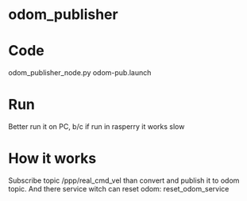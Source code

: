 # odom_publisher

# Code
odom_publisher_node.py
odom-pub.launch

# Run
Better run it on PC, b/c if run in rasperry it works slow

# How it works
Subscribe topic /ppp/real_cmd_vel than convert and publish it to odom topic.
And there service witch can reset odom: reset_odom_service